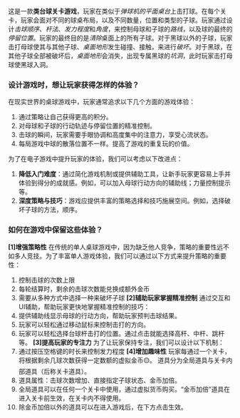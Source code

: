 
这是一款**类台球关卡游戏**，玩家在类似于*弹球机的平面桌台*上击打球。在每个关卡，玩家会面对不同的球桌布局，以及不同数量，位置和类型的子球。玩家通过设计*击球顺序*、*杆法*、*发力程度*和*角度*，来控制母球和子球的*路线*，以及球的最终的*停留位置*。玩家的最终目的是*清除*桌面上的所有子球。对于黑球以外的子球，玩家击打母球使其与其他子球、*桌面地形*发生碰撞、接触，来进行*破坏*。对于黑球，在其他子球全部被破坏后，*桌面地形*会消失，出现专属黑球的*坑洞*，此时玩家击打母球使黑球入洞。

### 设计游戏时，想让玩家获得怎样的体验？

在现实世界的桌球游戏中，玩家通常追求以下几个方面的游戏体验：
1. 通过策略让自己获得更高的积分。
2. 对母球和子球的行动轨迹与停留位置的精准控制。
3. 击球的瞬间，玩家需要手眼协调和高度集中的注意力，享受心流状态。
4. 每局游戏中球的散落位置不一样。提高了游戏的重复玩的价值。

为了在电子游戏中提升玩家的体验，我们可以考虑以下改进点：
1. **降低入门难度**：通过简化游戏机制或提供辅助工具，让新手玩家更容易上手并体验到得分的成就感。例如，可以加入母球行动方向的辅助线；力量控制提示等。
2. **深度策略与技巧**：游戏应提供丰富的策略选择和技巧施展空间。例如，选择破坏子球的方法，顺序。

### 如何在游戏中保留这些体验？

**[1]增强策略性**
在传统的单人桌球游戏中，因为缺乏他人竞争，策略的重要性远不如多人竞技。为了丰富单人游戏体验，我们可以通过以下方式来提升策略的重要性：
1. 控制击球的次数上限
2. 每轮结算时，剩余的击球次数能兑换成额外金币
3. 需要从多种方式中选择一种来破坏子球
**[2]辅助玩家掌握精准控制**
通过交互和UI辅助，帮助玩家更快地掌握精准控制的技巧：
1. 提供辅助线显示母球的行动方向，帮助玩家预判击球结果。
2. 玩家可以轻松通过移动鼠标来控制击打的方向。
3. 玩家可以轻松选择台球杆击打的位置。通过点击就能选择高杆、中杆、跳杆等。
**[3]提高玩家的专注力**
为了让玩家保持专注，我们可以设计以下机制：
1. 通过按压空格键的时长来控制发力程度
**[4]增加趣味性**
玩家每通过一个关卡，将根据剩余几球次数获得一定数额的虚拟金币🟡。
道具分为全局道具与关卡内部道具（后称关卡道具）。
1. 道具属性：击球次数增加、直接指定子球状态、金币加倍。
2. 全局道具可以在任何一个关卡中使用，通过虚拟货币购买。“金币加倍”道具在进入关卡前生效，在关卡内不得使用。
3. 除金币加倍以外的道具可以在进入游戏后，在下方点击生效。